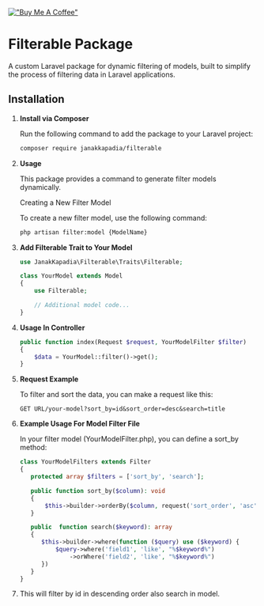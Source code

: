 [!["Buy Me A Coffee"](https://www.buymeacoffee.com/assets/img/custom_images/orange_img.png)](https://buymeacoffee.com/janak.kapadia)
# Filterable Package

A custom Laravel package for dynamic filtering of models, built to simplify the process of filtering data in Laravel applications.

## Installation

1. **Install via Composer**

   Run the following command to add the package to your Laravel project:

   ```bash
   composer require janakkapadia/filterable

2. **Usage**

    This package provides a command to generate filter models dynamically.

    Creating a New Filter Model

    To create a new filter model, use the following command:

    ```bash
    php artisan filter:model {ModelName}
   
3. **Add Filterable Trait to Your Model**
    
    ```php
    use JanakKapadia\Filterable\Traits\Filterable;
    
    class YourModel extends Model
    {
        use Filterable;
    
        // Additional model code...
    }
    ```

4. **Usage In Controller**
    ```php
    public function index(Request $request, YourModelFilter $filter)
    {
        $data = YourModel::filter()->get();       
    }
    ```
   
5. **Request Example**

   To filter and sort the data, you can make a request like this:

   ```
   GET URL/your-model?sort_by=id&sort_order=desc&search=title
   ```
6. **Example Usage For Model Filter File**


      In your filter model (YourModelFilter.php), you can define a sort_by method:

      ```php
      class YourModelFilters extends Filter
      {
         protected array $filters = ['sort_by', 'search'];
   
         public function sort_by($column): void
         {
             $this->builder->orderBy($column, request('sort_order', 'asc'));
         }
   
         public  function search($keyword): array
         {
            $this->builder->where(function ($query) use ($keyword) {
                $query->where('field1', 'like', "%$keyword%")
                    ->orWhere('field2', 'like', "%$keyword%")
            })
         }
      }
      ```
   
7. This will filter by id in descending order also search in model. 